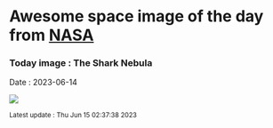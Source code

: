 
# Awesome space image of the day from [NASA](https://api.nasa.gov/)

### Today image : The Shark Nebula
Date : 2023-06-14

![](https://apod.nasa.gov/apod/image/2306/Shark_Kennedy_960.jpg)

<small>Latest update : Thu Jun 15 02:37:38 2023</small>
        